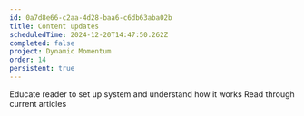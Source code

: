 ```yaml
---
id: 0a7d8e66-c2aa-4d28-baa6-c6db63aba02b
title: Content updates
scheduledTime: 2024-12-20T14:47:50.262Z
completed: false
project: Dynamic Momentum
order: 14
persistent: true
---
```


Educate reader to set up system and understand how it works
Read through current articles